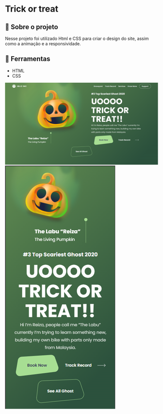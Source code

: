 <h1>Trick or treat</h1>

<h2>
📕 Sobre o projeto 
</h2>

<p>
Nesse projeto foi utilizado Html e CSS para criar o design do site, assim como a animação e a responsividade.
</p>

<h2>
🔨 Ferramentas
</h2> 

<ul>
<li>HTML</li>
<li>CSS</li>
</ul>

<img src="./assets/print.png"/>
<img src="./assets/print2.png"/>

